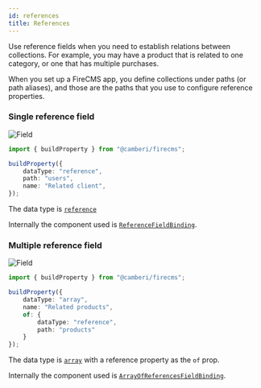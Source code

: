 ```yaml
---
id: references 
title: References
---
```


Use reference fields when you need to establish relations between collections.
For example, you may have a product that is related to one category, or one 
that has multiple purchases.

When you set up a FireCMS app, you define collections under paths (or path
aliases), and those are the paths that you use to configure reference 
properties.

### Single reference field

![Field](/img/fields/Reference.png)

```typescript jsx
import { buildProperty } from "@camberi/firecms";

buildProperty({
    dataType: "reference",
    path: "users",
    name: "Related client",
});
```

The data type is [`reference`](../config/reference)

Internally the component used
is [`ReferenceFieldBinding`](../../api/functions/ReferenceFieldBinding).


### Multiple reference field

![Field](/img/fields/Multi_reference.png)

```typescript jsx
import { buildProperty } from "@camberi/firecms";

buildProperty({
    dataType: "array",
    name: "Related products",
    of: {
        dataType: "reference",
        path: "products"
    }
});
```

The data type is [`array`](../config/array) with a reference
property as the `of` prop. 

Internally the component used
is [`ArrayOfReferencesFieldBinding`](../../api/functions/ArrayOfReferencesFieldBinding).

